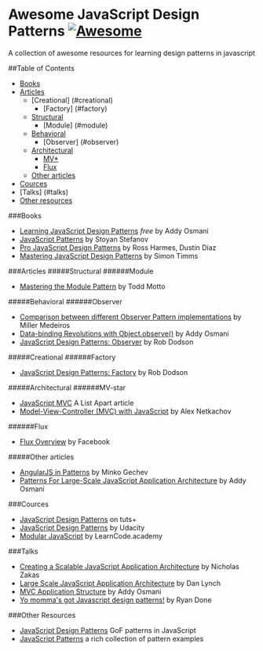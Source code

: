 # Awesome JavaScript Design Patterns [![Awesome](https://cdn.rawgit.com/sindresorhus/awesome/d7305f38d29fed78fa85652e3a63e154dd8e8829/media/badge.svg)](https://github.com/sindresorhus/awesome)
 A collection of awesome resources for learning design patterns in javascript

##Table of Contents
- [Books](#books)
- [Articles](#articles)
  - [Creational] (#creational)
    - [Factory] (#factory)
  - [Structural](#structural)
    - [Module] (#module)
  - [Behavioral](#behavioral)
    - [Observer] (#observer)
  - [Architectural](#architectural)
    - [MV*](#mv-star)
    - [Flux](#flux)
  - [Other articles](#other-articles)
- [Cources](#cources)
- [Talks] (#talks)
- [Other resources](#other-resources)
  
###Books
* [Learning JavaScript Design Patterns](https://addyosmani.com/resources/essentialjsdesignpatterns/book) *free* by Addy Osmani
* [JavaScript Patterns](https://www.goodreads.com/book/show/9422683-javascript-patterns) by Stoyan Stefanov
* [Pro JavaScript Design Patterns](https://www.goodreads.com/book/show/1960593.Pro_JavaScript_Design_Patterns) by Ross Harmes, Dustin Diaz
* [Mastering JavaScript Design Patterns](https://www.goodreads.com/book/show/23847040-mastering-javascript-design-patterns---essential-solutions-for-effective) by Simon Timms

###Articles
#####Structural
######Module
* [Mastering the Module Pattern](https://toddmotto.com/mastering-the-module-pattern/) by Todd Motto

#####Behavioral
######Observer
* [Comparison between different Observer Pattern implementations](https://github.com/millermedeiros/js-signals/wiki/Comparison-between-different-Observer-Pattern-implementations) by Miller Medeiros
* [Data-binding Revolutions with Object.observe()](http://www.html5rocks.com/en/tutorials/es7/observe/) by Addy Osmani
* [JavaScript Design Patterns: Observer](http://robdodson.me/javascript-design-patterns-observer/) by Rob Dodson

#####Creational
######Factory
* [JavaScript Design Patterns: Factory](http://robdodson.me/javascript-design-patterns-factory/) by Rob Dodson

#####Architectural
######MV-star
* [JavaScript MVC](http://alistapart.com/article/javascript-mvc) A List Apart article
* [Model-View-Controller (MVC) with JavaScript](https://alexatnet.com/articles/model-view-controller-mvc-javascript) by Alex Netkachov

######Flux
* [Flux Overview](https://facebook.github.io/flux/docs/overview.html#content) by Facebook

#####Other articles
* [AngularJS in Patterns](https://github.com/mgechev/angularjs-in-patterns) by Minko Gechev
* [Patterns For Large-Scale JavaScript Application Architecture](http://addyosmani.com/largescalejavascript/) by Addy Osmani

###Cources
* [JavaScript Design Patterns](http://code.tutsplus.com/courses/javascript-design-patterns) on tuts+
* [JavaScript Design Patterns](https://www.youtube.com/playlist?list=PLAwxTw4SYaPkGKjpeiLWz8ydvFEkmRkBn) by Udacity
* [Modular JavaScript](https://www.youtube.com/playlist?list=PLoYCgNOIyGABs-wDaaxChu82q_xQgUb4f) by LearnCode.academy

###Talks
* [Creating a Scalable JavaScript Application Architecture](https://youtu.be/b5pFv9NB9fs) by Nicholas Zakas
* [Large Scale JavaScript Application Architecture](https://youtu.be/kNrnRG1YgAQ) by Dan Lynch
* [MVC Application Structure](https://youtu.be/yIoPlBcW6XA) by Addy Osmani
* [Yo momma's got Javascript design patterns!](https://youtu.be/dMpp1_rJTXU) by Ryan Done

###Other Resources
* [JavaScript Design Patterns](http://www.dofactory.com/javascript/design-patterns) GoF patterns in JavaScript
* [JavaScript Patterns](https://github.com/shichuan/javascript-patterns) a rich collection of pattern examples

